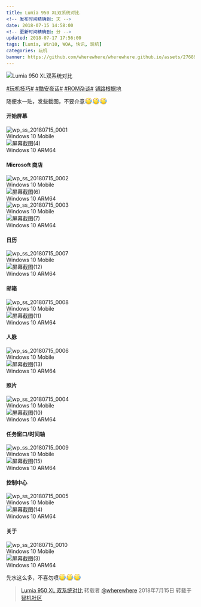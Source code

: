 ```yaml
---
title: Lumia 950 XL双系统对比
<!-- 发布时间精确到: 天 -->
date: 2018-07-15 14:58:00
<!-- 更新时间精确到: 分 -->
updated: 2018-07-17 17:56:00
tags: [Lumia, Win10, WOA, 快讯, 玩机]
categories: 玩机
banner: https://github.com/wherewhere/wherewhere.github.io/assets/27689196/cfd2baee-6b53-4237-a514-eb2c2a034f67
---
```

![Lumia 950 XL双系统对比](https://github.com/wherewhere/wherewhere.github.io/assets/27689196/cfd2baee-6b53-4237-a514-eb2c2a034f67)

<style>
  img.emoji {
    height: 20px;
    width: 20px;
    margin-bottom: -4px !important;
    display: unset;
  }
</style>

[#玩机技巧#](https://www.coolapk.com/t/玩机技巧) [#酷安夜话#](https://www.coolapk.com/t/酷安夜话) [#ROM杂谈#](https://www.coolapk.com/t/ROM杂谈) [铺路根据地](https://www.coolapk.com/dyh/1480)

随便水一贴，发些截图，不要介意<img class="emoji" src="https://raw.githubusercontent.com/Coolapk-UWP/Coolapk-Lite/master/CoolapkLite/CoolapkLite/Assets/Emoji/(流汗滑稽).png" alt="流汗滑稽" /><img class="emoji" src="https://raw.githubusercontent.com/Coolapk-UWP/Coolapk-Lite/master/CoolapkLite/CoolapkLite/Assets/Emoji/(流汗滑稽).png" alt="流汗滑稽" /><img class="emoji" src="https://raw.githubusercontent.com/Coolapk-UWP/Coolapk-Lite/master/CoolapkLite/CoolapkLite/Assets/Emoji/(流汗滑稽).png" alt="流汗滑稽" />

#### 开始屏幕

<img src="https://github.com/user-attachments/assets/3b3031f2-1077-4103-a712-4b8890e854a1" alt="wp_ss_20180715_0001" />
<figcaption>Windows 10 Mobile</figcaption>

<img src="https://github.com/user-attachments/assets/06ab462e-1877-45f3-bcef-45972d13c4e1" alt="屏幕截图(4)" />
<figcaption>Windows 10 ARM64</figcaption>

#### Microsoft 商店<!--more-->

<img src="https://github.com/user-attachments/assets/34235a95-a306-4816-9514-d2aadba3b82f" alt="wp_ss_20180715_0002" />
<figcaption>Windows 10 Mobile</figcaption>

<img src="https://github.com/user-attachments/assets/df3f0463-503d-4e32-9e22-681ce991f907" alt="屏幕截图(6)" />
<figcaption>Windows 10 ARM64</figcaption>

<img src="https://github.com/user-attachments/assets/743d718a-7201-4444-aa56-6009bdfae49a" alt="wp_ss_20180715_0003" />
<figcaption>Windows 10 Mobile</figcaption>

<img src="https://github.com/user-attachments/assets/11b57af3-9a88-49b6-9ac2-350a85716495" alt="屏幕截图(7)" />
<figcaption>Windows 10 ARM64</figcaption>

#### 日历

<img src="https://github.com/user-attachments/assets/4d30e2b7-0a3b-4278-9731-27b2d7840dec" alt="wp_ss_20180715_0007" />
<figcaption>Windows 10 Mobile</figcaption>

<img src="https://github.com/user-attachments/assets/028d38b8-38dc-44f8-a636-b3553ed25d1e" alt="屏幕截图(12)" />
<figcaption>Windows 10 ARM64</figcaption>

#### 邮箱

<img src="https://github.com/user-attachments/assets/7268598e-694c-45df-9a84-865a33fc897e" alt="wp_ss_20180715_0008" />
<figcaption>Windows 10 Mobile</figcaption>

<img src="https://github.com/user-attachments/assets/5cc4eb96-eb98-407c-87b0-9f74cf1e309f" alt="屏幕截图(11)" />
<figcaption>Windows 10 ARM64</figcaption>

#### 人脉

<img src="https://github.com/user-attachments/assets/0c318439-bca4-4592-86a0-c09c01d68c9e" alt="wp_ss_20180715_0006" />
<figcaption>Windows 10 Mobile</figcaption>

<img src="https://github.com/user-attachments/assets/488646f5-13f9-4eff-b2ff-cb580d4d996d" alt="屏幕截图(13)" />
<figcaption>Windows 10 ARM64</figcaption>

#### 照片

<img src="https://github.com/user-attachments/assets/b633ad2c-be1d-41f5-897c-e1d3c31bc374" alt="wp_ss_20180715_0004" />
<figcaption>Windows 10 Mobile</figcaption>

<img src="https://github.com/user-attachments/assets/b2471cdf-b4b8-4c31-94e3-538c41478c84" alt="屏幕截图(10)" />
<figcaption>Windows 10 ARM64</figcaption>

#### 任务窗口/时间轴

<img src="https://github.com/user-attachments/assets/ef3e66c4-f344-4d8e-aaff-429ebed3aa10" alt="wp_ss_20180715_0009" />
<figcaption>Windows 10 Mobile</figcaption>

<img src="https://github.com/user-attachments/assets/eeb0336b-cf3f-4eea-8951-f41539cc9b85" alt="屏幕截图(15)" />
<figcaption>Windows 10 ARM64</figcaption>

#### 控制中心

<img src="https://github.com/user-attachments/assets/e99c014a-ac71-4b87-b955-b0a18b26561a" alt="wp_ss_20180715_0005" />
<figcaption>Windows 10 Mobile</figcaption>

<img src="https://github.com/user-attachments/assets/3038ac15-36fe-4dc1-8fe1-c0623d4e2319" alt="屏幕截图(14)" />
<figcaption>Windows 10 ARM64</figcaption>

#### 关于

<img src="https://github.com/user-attachments/assets/11cbd788-554c-457a-81e3-a5b749ec520f" alt="wp_ss_20180715_0010" />
<figcaption>Windows 10 Mobile</figcaption>

<img src="https://github.com/user-attachments/assets/25263cfe-a6c0-439e-b65e-8d655ff6b48f" alt="屏幕截图(3)" />
<figcaption>Windows 10 ARM64</figcaption>

先水这么多，不喜勿喷<img class="emoji" src="https://raw.githubusercontent.com/Coolapk-UWP/Coolapk-Lite/master/CoolapkLite/CoolapkLite/Assets/Emoji/(流汗滑稽).png" alt="流汗滑稽" /><img class="emoji" src="https://raw.githubusercontent.com/Coolapk-UWP/Coolapk-Lite/master/CoolapkLite/CoolapkLite/Assets/Emoji/(流汗滑稽).png" alt="流汗滑稽" /><img class="emoji" src="https://raw.githubusercontent.com/Coolapk-UWP/Coolapk-Lite/master/CoolapkLite/CoolapkLite/Assets/Emoji/(流汗滑稽).png" alt="流汗滑稽" />

> [Lumia 950 XL 双系统对比](https://bbs.wfun.com/thread-1013749-1-1.html) 转载者 [@wherewhere](https://bbs.wfun.com/u/2850357) 2018年7月15日 转载于 [智机社区](https://bbs.wfun.com "WFun")
